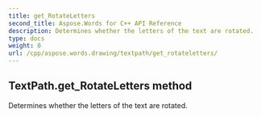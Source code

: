 ```yaml
---
title: get_RotateLetters
second_title: Aspose.Words for C++ API Reference
description: Determines whether the letters of the text are rotated. 
type: docs
weight: 0
url: /cpp/aspose.words.drawing/textpath/get_rotateletters/
---
```

## TextPath.get_RotateLetters method


Determines whether the letters of the text are rotated.

